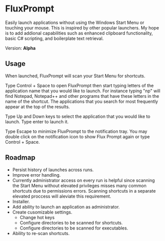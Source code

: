 # FluxPrompt
Easily launch applications without using the Windows Start Menu or touching your mouse. This is inspired by other popular launchers. My hope is to add addional capabilities such as enhanced clipboard functionality, basic C# scripting, and boilerplate text retrieval. 

Version: **Alpha**

## Usage

When launched, FluxPrompt will scan your Start Menu for shortcuts.

Type Control + Space to open FluxPrompt then start typing letters of the application name that you would like to launch. For instance typing "np" will find Notepad, Notepad++ and other programs that have these letters in the name of the shortcut. The applications that you search for most frequently appear at the top of the results.

Type Up and Down keys to select the application that you would like to launch. Type enter to launch it.

Type Escape to minimize FluxPrompt to the notification tray. You may double click on the notification icon to show Flux Prompt again or type Control + Space.

## Roadmap

- Persist history of launches across runs.
- Improve error handling.
- Currently administrator access on every run is helpful since scanning the Start Menu without elevated privileges misses many common shortcuts due to permissions errors. Scanning shortcuts in a separate elevated proccess will aleviate this requirement.
- Installer.
- Add ability to launch an application as administrator.
- Create cusomizable settings.
  - Change hot keys
  - Configure directories to be scanned for shortcuts.
  - Configure directories to be scanned for executables.
- Ability to re-scan shortcuts.
